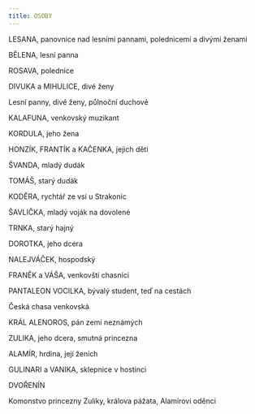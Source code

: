 ```yaml
---
title: OSOBY
---
```


LESANA, panovnice nad lesními pannami, polednicemi a divými ženami

BĚLENA, lesní panna

ROSAVA, polednice

DIVUKA a MIHULICE, divé ženy

Lesní panny, divé ženy, půlnoční duchové

KALAFUNA, venkovský muzikant

KORDULA, jeho žena

HONZÍK, FRANTÍK a KAČENKA, jejich děti

ŠVANDA, mladý dudák

TOMÁŠ, starý dudák

KODĚRA, rychtář ze vsi u Strakonic

ŠAVLIČKA, mladý voják na dovolené

TRNKA, starý hajný

DOROTKA, jeho dcera

NALEJVÁČEK, hospodský

FRANĚK a VÁŠA, venkovští chasníci

PANTALEON VOCILKA, bývalý student, teď na cestách

Česká chasa venkovská

KRÁL ALENOROS, pán zemí neznámých

ZULIKA, jeho dcera, smutná princezna

ALAMÍR, hrdina, její ženich

GULINARI a VANIKA, sklepnice v hostinci

DVOŘENÍN

Komonstvo princezny Zuliky, králova pážata, Alamírovi oděnci
